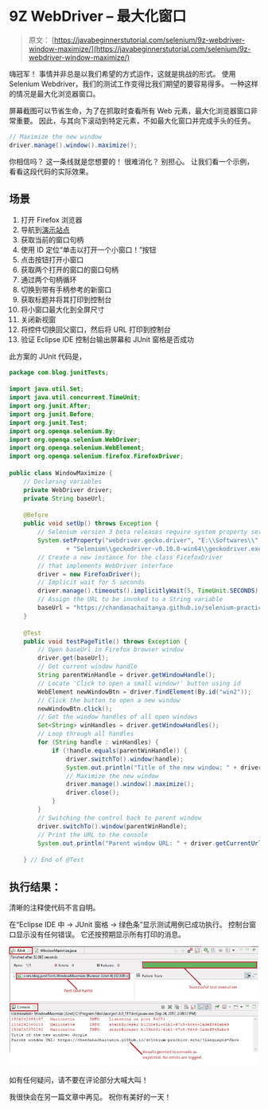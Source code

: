 # 9Z WebDriver – 最大化窗口

> 原文： [https://javabeginnerstutorial.com/selenium/9z-webdriver-window-maximize/](https://javabeginnerstutorial.com/selenium/9z-webdriver-window-maximize/)

嗨冠军！ 事情并非总是以我们希望的方式运作，这就是挑战的形式。 使用 Selenium Webdriver，我们的测试工作变得比我们期望的要容易得多。 一种这样的情况是最大化浏览器窗口。

屏幕截图可以节省生命，为了在抓取时查看所有 Web 元素，最大化浏览器窗口非常重要。 因此，与其向下滚动到特定元素，不如最大化窗口并完成手头的任务。

```java
// Maximize the new window
driver.manage().window().maximize();
```

你相信吗？ 这一条线就是您想要的！ 很难消化？ 别担心。 让我们看一个示例，看看这段代码的实际效果。

## 场景

1.  打开 Firefox 浏览器
2.  导航到[演示站点](https://chandanachaitanya.github.io/selenium-practice-site/)
3.  获取当前的窗口句柄
4.  使用 ID 定位“单击以打开一个小窗口！”按钮
5.  点击按钮打开小窗口
6.  获取两个打开的窗口的窗口句柄
7.  通过两个句柄循环
8.  切换到带有手柄参考的新窗口
9.  获取标题并将其打印到控制台
10.  将小窗口最大化到全屏尺寸
11.  关闭新视窗
12.  将控件切换回父窗口，然后将 URL 打印到控制台
13.  验证 Eclipse IDE 控制台输出屏幕和 JUnit 窗格是否成功

此方案的 JUnit 代码是，

```java
package com.blog.junitTests;

import java.util.Set;
import java.util.concurrent.TimeUnit;
import org.junit.After;
import org.junit.Before;
import org.junit.Test;
import org.openqa.selenium.By;
import org.openqa.selenium.WebDriver;
import org.openqa.selenium.WebElement;
import org.openqa.selenium.firefox.FirefoxDriver;

public class WindowMaximize {
    // Declaring variables
    private WebDriver driver;
    private String baseUrl;

    @Before
    public void setUp() throws Exception {
        // Selenium version 3 beta releases require system property set up
        System.setProperty("webdriver.gecko.driver", "E:\\Softwares\\"
                + "Selenium\\geckodriver-v0.10.0-win64\\geckodriver.exe");
        // Create a new instance for the class FirefoxDriver
        // that implements WebDriver interface
        driver = new FirefoxDriver();
        // Implicit wait for 5 seconds
        driver.manage().timeouts().implicitlyWait(5, TimeUnit.SECONDS);
        // Assign the URL to be invoked to a String variable
        baseUrl = "https://chandanachaitanya.github.io/selenium-practice-site/";
    }

    @Test
    public void testPageTitle() throws Exception {
        // Open baseUrl in Firefox browser window
        driver.get(baseUrl);        
        // Get current window handle
        String parentWinHandle = driver.getWindowHandle();
        // Locate 'Click to open a small window!' button using id
        WebElement newWindowBtn = driver.findElement(By.id("win2"));
        // Click the button to open a new window
        newWindowBtn.click();
        // Get the window handles of all open windows
        Set<String> winHandles = driver.getWindowHandles();
        // Loop through all handles
        for (String handle : winHandles) {
            if (!handle.equals(parentWinHandle)) {
                driver.switchTo().window(handle);
                System.out.println("Title of the new window: " + driver.getTitle());
                // Maximize the new window
                driver.manage().window().maximize();
                driver.close();
            }
        }
        // Switching the control back to parent window
        driver.switchTo().window(parentWinHandle);
        // Print the URL to the console
        System.out.println("Parent window URL: " + driver.getCurrentUrl());

    } // End of @Test
```

## 执行结果：

清晰的注释使代码不言自明。

在“Eclipse IDE 中 -> JUnit 窗格 -> 绿色条”显示测试用例已成功执行。 控制台窗口显示没有任何错误。 它还按预期显示所有打印的消息。

![](img/8747d9f868b65e6dad7be604914dd691.png)

如有任何疑问，请不要在评论部分大喊大叫！

我很快会在另一篇文章中再见。 祝你有美好的一天！
